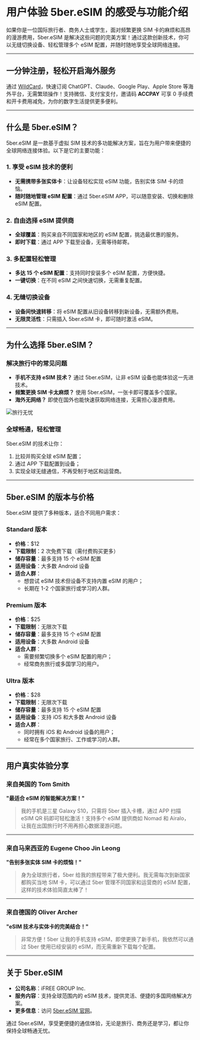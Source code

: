 # 用户体验 5ber.eSIM 的感受与功能介绍

如果你是一位国际旅行者、商务人士或学生，面对频繁更换 SIM 卡的麻烦和高昂的漫游费用，5ber.eSIM 是解决这些问题的完美方案！通过这款创新技术，你可以无缝切换设备、轻松管理多个 eSIM 配置，并随时随地享受全球网络连接。

---

## 一分钟注册，轻松开启海外服务
通过 [WildCard](https://bit.ly/bewildcard)，快速订阅 ChatGPT、Claude、Google Play、Apple Store 等海外平台，无需繁琐操作！支持微信、支付宝支付，邀请码 **ACCPAY** 可享 0 手续费和开卡费用减免，为你的数字生活提供更多便利。

---

## 什么是 5ber.eSIM？

5ber.eSIM 是一款基于虚拟 SIM 技术的多功能解决方案，旨在为用户带来便捷的全球网络连接体验。以下是它的主要功能：

### 1. 享受 eSIM 技术的便利
- **无需携带多张实体卡**：让设备轻松实现 eSIM 功能，告别实体 SIM 卡的烦恼。
- **随时随地管理 eSIM 配置**：通过 5ber.eSIM APP，可以随意安装、切换和删除 eSIM 配置。

### 2. 自由选择 eSIM 提供商
- **全球覆盖**：购买来自不同国家和地区的 eSIM 配置，挑选最优惠的服务。
- **即时下载**：通过 APP 下载至设备，无需等待邮寄。

### 3. 多配置轻松管理
- **多达 15 个 eSIM 配置**：支持同时安装多个 eSIM 配置，方便快捷。
- **一键切换**：在不同 eSIM 之间快速切换，无需重复配置。

### 4. 无缝切换设备
- **设备间快速转移**：将 eSIM 配置从旧设备转移到新设备，无需额外费用。
- **无限灵活性**：只需插入 5ber.eSIM 卡，即可随时激活 eSIM。

---

## 为什么选择 5ber.eSIM？

### 解决旅行中的常见问题
- **手机不支持 eSIM 技术？** 通过 5ber.eSIM，让非 eSIM 设备也能体验这一先进技术。
- **频繁更换 SIM 卡太麻烦？** 使用 5ber.eSIM，一张卡即可覆盖多个国家。
- **海外无网络？** 即使在国外也能快速获取网络连接，无需担心漫游费用。

![旅行无忧](https://esim.5ber.com/_nuxt/img/Concern1.94a18bf.png)

### 全球畅通，轻松管理
5ber.eSIM 的技术让你：
1. 比较并购买全球 eSIM 配置；
2. 通过 APP 下载配置到设备；
3. 实现全球无缝通信，不再受制于地区和运营商。

---

## 5ber.eSIM 的版本与价格

5ber.eSIM 提供了多种版本，适合不同用户需求：

### **Standard 版本**  
- **价格**：$12  
- **下载限制**：2 次免费下载（需付费购买更多）  
- **储存容量**：最多支持 15 个 eSIM 配置  
- **适用设备**：大多数 Android 设备  
- **适合人群**：  
  - 想尝试 eSIM 技术但设备不支持内置 eSIM 的用户；  
  - 长期在 1-2 个国家旅行或学习的人群。

### **Premium 版本**  
- **价格**：$25  
- **下载限制**：无限次下载  
- **储存容量**：最多支持 15 个 eSIM 配置  
- **适用设备**：大多数 Android 设备  
- **适合人群**：  
  - 需要频繁切换多个 eSIM 配置的用户；  
  - 经常商务旅行或多国学习的用户。

### **Ultra 版本**  
- **价格**：$28  
- **下载限制**：无限次下载  
- **储存容量**：最多支持 15 个 eSIM 配置  
- **适用设备**：支持 iOS 和大多数 Android 设备  
- **适合人群**：  
  - 同时拥有 iOS 和 Android 设备的用户；  
  - 经常在多个国家旅行、工作或学习的人群。

---

## 用户真实体验分享

### 来自美国的 Tom Smith
**"最适合 eSIM 的智能解决方案！"**  
> 我的手机是三星 Galaxy S10，只需将 5ber 插入卡槽，通过 APP 扫描 eSIM QR 码即可轻松激活！支持多个 eSIM 提供商如 Nomad 和 Airalo，让我在出国旅行时不用再担心数据漫游问题。

---

### 来自马来西亚的 Eugene Choo Jin Leong
**"告别多张实体 SIM 卡的烦恼！"**  
> 身为全球旅行者，5ber 给我的旅程带来了极大便利。我无需每次到新国家都购买当地 SIM 卡，可以通过 5ber 管理不同国家和运营商的 eSIM 配置，这样的技术体验简直太棒了！

---

### 来自德国的 Oliver Archer
**"eSIM 技术与实体卡的完美结合！"**  
> 非常方便！5ber 让我的手机支持 eSIM，即使更换了新手机，我依然可以通过 5ber 使用已经安装的 eSIM，而无需重新下载每个配置。

---

## 关于 5ber.eSIM

- **公司名称**：iFREE GROUP Inc.  
- **服务内容**：支持全球范围内的 eSIM 技术，提供灵活、便捷的多国网络解决方案。  
- **更多信息**：访问 [5ber.eSIM 官网](https://esim.5ber.com)。

通过 5ber.eSIM，享受更便捷的通信体验，无论是旅行、商务还是学习，都让你保持全球畅通无忧。
